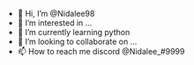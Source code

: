 - 👋 Hi, I’m @Nidalee98
- 👀 I’m interested in ...
- 🌱 I’m currently learning python
- 💞️ I’m looking to collaborate on ...
- 📫 How to reach me discord @Nidalee_#9999

<!---
Nidalee98/Nidalee98 is a ✨ special ✨ repository because its `README.md` (this file) appears on your GitHub profile.
You can click the Preview link to take a look at your changes.
--->
